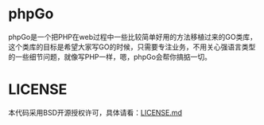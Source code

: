 # phpGo

phpGo是一个把PHP在web过程中一些比较简单好用的方法移植过来的GO类库，这个类库的目标是希望大家写GO的时候，只需要专注业务，不用关心强语言类型的一些细节问题，就像写PHP一样，嗯，phpGo会帮你搞掂一切。


# LICENSE

本代码采用BSD开源授权许可，具体请看：[LICENSE.md](https://github.com/Barbery/phpGo/blob/master/LICENSE.md)